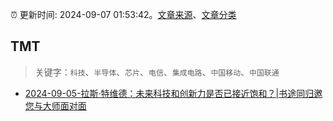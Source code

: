 :alarm_clock: 更新时间: 2024-09-07 01:53:42。[文章来源](/README.md)、[文章分类](/TAGS.md)

## TMT


> 关键字：`科技`、`半导体`、`芯片`、`电信`、`集成电路`、`中国移动`、`中国联通`



- [2024-09-05-拉斯·特维德：未来科技和创新力是否已接近饱和？|书途同归邀您与大师面对面](https://xueqiu.com/9069401260/303673859) 
